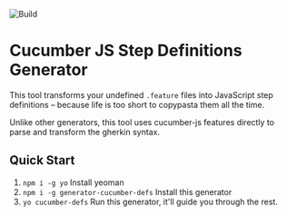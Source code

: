 ![Build](https://github.com/ralphsaunders/generator-cucumber-defs/workflows/Build/badge.svg)

# Cucumber JS Step Definitions Generator

This tool transforms your undefined `.feature` files into JavaScript step
definitions – because life is too short to copypasta them all the time.

Unlike other generators, this tool uses cucumber-js features directly to parse
and transform the gherkin syntax.

## Quick Start

1. `npm i -g yo` Install yeoman
2. `npm i -g generator-cucumber-defs` Install this generator
3. `yo cucumber-defs` Run this generator, it'll guide you through the rest.

